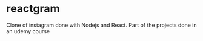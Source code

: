 # reactgram
Clone of instagram done with Nodejs and React. Part of the projects done in an udemy course
